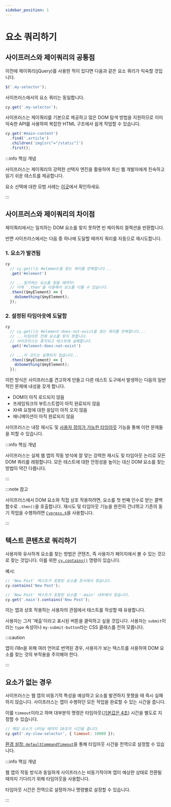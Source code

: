 ```yaml
---
sidebar_position: 1
---
```


# 요소 쿼리하기

## 사이프러스와 제이쿼리의 공통점

이전에 제이쿼리(jQuery)를 사용한 적이 있다면 다음과 같은 요소 쿼리가 익숙할 것입니다.

```js
$('.my-selector');
```

사이프러스에서의 요소 쿼리는 동일합니다.

```js
cy.get('.my-selector');
```

사이프러스는 제이쿼리를 기본으로 제공하고 많은 DOM 탐색 방법을 지원하므로 이미 익숙한 API를 사용하여 복잡한 HTML 구조에서 쉽게 작업할 수 있습니다.

```js
cy.get('#main-content')
  .find('.article')
  .children('img[src^="/static"]')
  .first();
```

:::info 핵심 개념

사이프러스는 제이쿼리의 강력한 선택자 엔진을 활용하여 최신 웹 개발자에게 친숙하고 읽기 쉬운 테스트를 제공합니다.

요소 선택에 대한 모범 사례는 [이곳](../../레퍼런스/모범-사례.md/#요소-선택하기)에서 확인하세요.

:::

## 사이프러스와 제이쿼리의 차이점

제이쿼리에서는 일치하는 DOM 요소를 찾지 못하면 빈 제이쿼리 컬렉션을 반환합니다.

반면 사이프러스에서는 다음 중 하나에 도달할 때까지 쿼리를 자동으로 재시도합니다.

### 1. 요소가 발견됨

```js
cy
  // cy.get()는 #element을 찾는 쿼리를 반복합니다...
  .get('#element')

  // ...일치하는 요소를 찾을 때까지!
  // 이제 '.then'을 이용해서 요소를 다룰 수 있습니다.
  .then(($myElement) => {
    doSomething($myElement);
  });
```

### 2. 설정된 타임아웃에 도달함

```js
cy
  // cy.get()는 #element-does-not-exist을 찾는 쿼리를 반복합니다...
  // ...타임아웃 전에 요소를 찾지 못합니다.
  // 사이프러스는 중지되고 테스트에 실패합니다.
  .get('#element-does-not-exist')

  // ...이 코드는 실행되지 않습니다...
  .then(($myElement) => {
    doSomething($myElement);
  });
```

이런 방식은 사이프러스를 견고하게 만들고 다른 테스트 도구에서 발생하는 다음의 일반적인 문제에 내성을 갖게 합니다.

- DOM이 아직 로드되지 않음
- 프레임워크의 부트스트랩이 아직 완료되지 않음
- XHR 요청에 대한 응답이 아직 오지 않음
- 애니메이션이 아직 완료되지 않음

사이프러스는 내장 재시도 및 [사용자 정의가 가능한 타임아웃](https://docs.cypress.io/guides/references/configuration#Timeouts) 기능을 통해 이런 문제들을 피할 수 있습니다.

:::info 핵심 개념

사이프러스는 실제 웹 앱의 작동 방식에 잘 맞는 강력한 재시도 및 타임아웃 논리로 모든 DOM 쿼리를 래핑합니다. 모든 테스트에 대한 안정성을 높이는 대신 DOM 요소를 찾는 방법이 약간 다릅니다.

:::

:::note 참고

사이프러스에서 DOM 요소와 직접 상호 작용하려면, 요소를 첫 번째 인수로 받는 콜백 함수로 `.then()`을 호출합니다. 재시도 및 타임아웃 기능을 완전히 건너뛰고 기존의 동기 작업을 수행하려면 [`Cypress.$`](https://docs.cypress.io/api/utilities/$)을 사용합니다.

:::

## 텍스트 콘텐츠로 쿼리하기

사용자와 유사하게 요소를 찾는 방법은 콘텐츠, 즉 사용자가 페이지에서 볼 수 있는 것으로 찾는 것입니다. 이를 위한 [`cy.contains()`](https://docs.cypress.io/api/commands/contains) 명령이 있습니다.

예시:

```js
// 'New Post' 텍스트가 포함된 요소를 문서에서 찾습니다.
cy.contains('New Post');

// 'New Post' 텍스트가 포함된 요소를 '.main' 내부에서 찾습니다.
cy.get('.main').contains('New Post');
```

이는 앱과 상호 작용하는 사용자의 관점에서 테스트를 작성할 때 유용합니다.

사용자는 그저 '제출'이라고 표시된 버튼을 클릭하고 싶을 것입니다. 사용자는 `submit`이라는 `type` 속성이나 `my-submit-button`라는 CSS 클래스를 전혀 모릅니다.

:::caution

앱이 i18n을 위해 여러 언어로 번역된 경우, 사용자가 보는 텍스트를 사용하여 DOM 요소를 찾는 것의 부작용을 주의해야 한다.

:::

## 요소가 없는 경우

사이프러스는 웹 앱의 비동기적 특성을 예상하고 요소를 발견하지 못했을 때 즉시 실패하지 않습니다. 사이프러스는 앱이 수행하던 모든 작업을 완료할 수 있는 시간을 줍니다.

이를 `timeout`이라고 하며 대부분의 명령은 타임아웃([기본값은 4초](https://docs.cypress.io/guides/references/configuration#Timeouts)) 시간을 별도로 지정할 수 있습니다.

```js
// 해당 요소가 나타날 때까지 10초의 시간을 줍니다.
cy.get('.my-slow-selector', { timeout: 10000 });
```

[환경 설정: `defaultCommandTimeout`](https://docs.cypress.io/guides/references/configuration#Timeouts)을 통해 타임아웃 시간을 전역으로 설정할 수 있습니다.

:::info 핵심 개념

웹 앱의 작동 방식과 동일하게 사이프러스는 비동기적이며 앱이 예상한 상태로 전환될 때까지 기다리기 위해 타임아웃을 사용합니다.

타임아웃 시간은 전역으로 설정하거나 명령별로 설정할 수 있습니다.

:::
